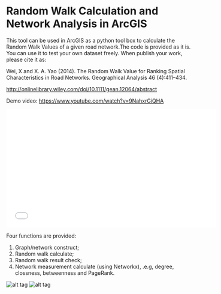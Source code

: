 <h1> Random Walk Calculation and Network Analysis in ArcGIS</h1>
This tool can be used in ArcGIS as a python tool box to calculate the Random Walk Values of a given road network.The code is provided as it is. You can use it to test your own dataset freely. When publish your work, please cite it as:

Wei, X and X. A. Yao (2014). The Random Walk Value for Ranking Spatial Characteristics in Road Networks. Geographical Analysis 46 (4):411–434.

http://onlinelibrary.wiley.com/doi/10.1111/gean.12064/abstract

Demo video: https://www.youtube.com/watch?v=9NahxrGiQHA
<iframe width="560" height="315" src="//www.youtube.com/embed/9NahxrGiQHA" frameborder="0" allowfullscreen></iframe>

Four functions are provided:
<ol>
<li> Graph/network construct; </li>

<li> Random walk calculate;</li>

<li> Random walk result check;</li>

<li> Network measurement calculate (using Networkx), .e.g, degree, clossness, betweenness and PageRank.</li>
</ol>

![alt tag](https://raw.github.com/xbwei/Random-Walk-and-Network-Analyze/master/Interface.png)
![alt tag](https://raw.github.com/xbwei/Random-Walk-and-Network-Analyze/master/Atlanta_Random_Edge.jpg)
